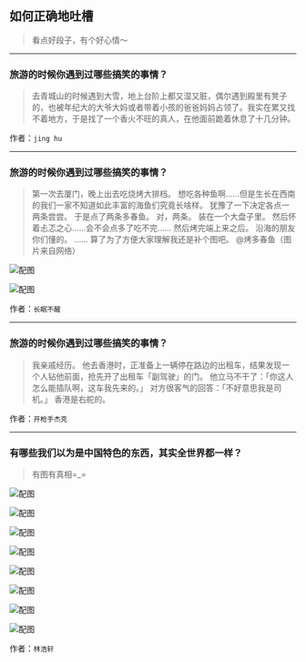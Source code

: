## 如何正确地吐槽

> 看点好段子，有个好心情～


 
---

### 旅游的时候你遇到过哪些搞笑的事情？

> 去青城山的时候遇到大雪，地上台阶上都又湿又脏，偶尔遇到殿里有凳子的，也被年纪大的大爷大妈或者带着小孩的爸爸妈妈占领了。我实在累又找不着地方，于是找了一个香火不旺的真人，在他面前跪着休息了十几分钟。


作者：`jing hu`

---

### 旅游的时候你遇到过哪些搞笑的事情？

> 第一次去厦门，晚上出去吃烧烤大排档。
> 想吃各种鱼啊……但是生长在西南的我们一家不知道如此丰富的海鱼们究竟长啥样。
> 犹豫了一下决定各点一两条尝尝。
> 于是点了两条多春鱼。
> 对，两条。
> 装在一个大盘子里。
> 然后怀着忐忑之心……会不会点多了吃不完……
> 然后烤完端上来之后。
> 沿海的朋友你们懂的。
> ……
> 算了为了方便大家理解我还是补个图吧。
> @烤多春鱼（图片来自网络）



![配图](http://pic2.zhimg.com/70/f77861f2c0bffda540fb0528b0056c99_b.jpg)



![配图](http://pic3.zhimg.com/70/4afde8a81bc40c39000f602e7e1fec22_b.jpg)


作者：`长眠不醒`

---

### 旅游的时候你遇到过哪些搞笑的事情？

> 我亲戚经历。
> 他去香港时，正准备上一辆停在路边的出租车，结果发现一个人钻他前面，抢先开了出租车「副驾驶」的门。
> 他立马不干了：「你这人怎么能插队啊，这车我先来的。」
> 对方很客气的回答：「不好意思我是司机。」
> 香港是右舵的。


作者：`开枪手杰克`

---

### 有哪些我们以为是中国特色的东西，其实全世界都一样？

> 有图有真相=_=



![配图](http://pic2.zhimg.com/70/5b38a9cce543a808ded83cee0b54d1e9_b.jpg)



![配图](http://pic3.zhimg.com/70/a624b841c221c29a7c3a7fc8cf6ddbda_b.jpg)



![配图](http://pic2.zhimg.com/70/7cd2e5e249ab9a4daa08065be9f1d085_b.jpg)



![配图](http://pic1.zhimg.com/70/bf7333cd44e5f027702cb799d820b648_b.jpg)



![配图](http://pic2.zhimg.com/70/b25bf855c2bfab693936c9e3ae6c3315_b.jpg)



![配图](http://pic3.zhimg.com/70/0b818a78411f2f34ce0e24a395c1eb3a_b.jpg)



![配图](http://pic3.zhimg.com/70/1a2130a0df867d57c3b93e4e3197a06e_b.jpg)



![配图](http://pic2.zhimg.com/70/4dd3dbf643f9059601e156d6ee6bbde9_b.jpg)


作者：`林浩轩`